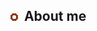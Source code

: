 <link rel="stylesheet" type="text/css" href="/css/style.css">

<h2><img src="images/bullet_post.png" alt="Bullet Post" />&nbsp; About me</h2>
